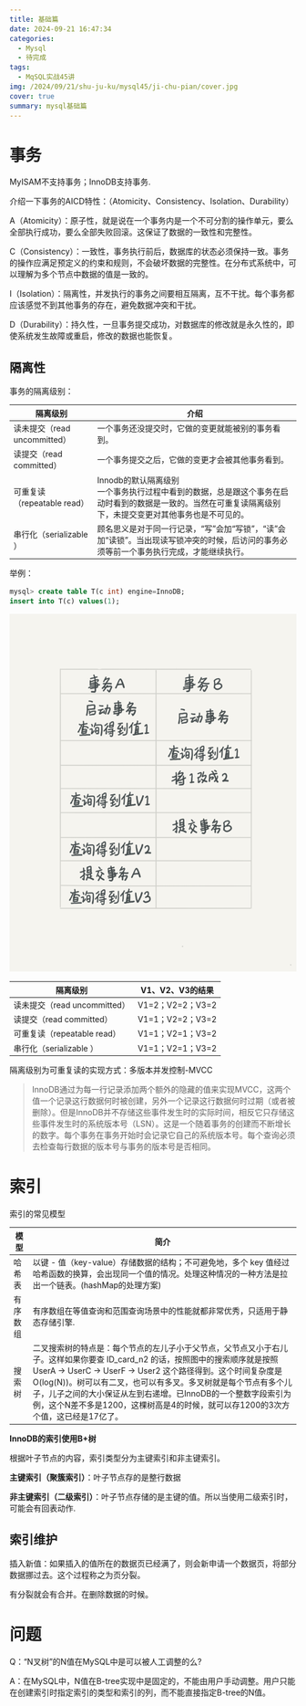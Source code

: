 ```yaml
---
title: 基础篇
date: 2024-09-21 16:47:34
categories:
  - Mysql
  - 待完成
tags:
  - MqSQL实战45讲
img: /2024/09/21/shu-ju-ku/mysql45/ji-chu-pian/cover.jpg
cover: true
summary: mysql基础篇
---
```


# 事务

MyISAM不支持事务；InnoDB支持事务.

介绍一下事务的AICD特性：（Atomicity、Consistency、Isolation、Durability）

A（Atomicity）：原子性，就是说在一个事务内是一个不可分割的操作单元，要么全部执行成功，要么全部失败回滚。这保证了数据的一致性和完整性。

C（Consistency）：一致性，事务执行前后，数据库的状态必须保持一致。事务的操作应满足预定义的约束和规则，不会破坏数据的完整性。在分布式系统中，可以理解为多个节点中数据的值是一致的。

I（Isolation）：隔离性，并发执行的事务之间要相互隔离，互不干扰。每个事务都应该感觉不到其他事务的存在，避免数据冲突和干扰。

D（Durability）：持久性，一旦事务提交成功，对数据库的修改就是永久性的，即使系统发生故障或重启，修改的数据也能恢复。

## 隔离性

事务的隔离级别：

| 隔离级别                     | 介绍                                                         |
| ---------------------------- | ------------------------------------------------------------ |
| 读未提交（read uncommitted） | 一个事务还没提交时，它做的变更就能被别的事务看到。           |
| 读提交（read committed）     | 一个事务提交之后，它做的变更才会被其他事务看到。             |
| 可重复读（repeatable read）  | Innodb的默认隔离级别<br />一个事务执行过程中看到的数据，总是跟这个事务在启动时看到的数据是一致的。当然在可重复读隔离级别下，未提交变更对其他事务也是不可见的。 |
| 串行化（serializable ）      | 顾名思义是对于同一行记录，“写”会加“写锁”，“读”会加“读锁”。当出现读写锁冲突的时候，后访问的事务必须等前一个事务执行完成，才能继续执行。 |



举例：

```sql
mysql> create table T(c int) engine=InnoDB;
insert into T(c) values(1);
```

![1](/2024/09/21/shu-ju-ku/mysql45/ji-chu-pian/1.png)

| 隔离级别                     | V1、V2、V3的结果 |
| ---------------------------- | ---------------- |
| 读未提交（read uncommitted） | V1=2；V2=2；V3=2 |
| 读提交（read committed）     | V1=1；V2=2；V3=2 |
| 可重复读（repeatable read）  | V1=1；V2=1；V3=2 |
| 串行化（serializable ）      | V1=1；V2=1；V3=2 |

隔离级别为可重复读的实现方式：多版本并发控制-MVCC

> InnoDB通过为每一行记录添加两个额外的隐藏的值来实现MVCC，这两个值一个记录这行数据何时被创建，另外一个记录这行数据何时过期（或者被删除）。但是InnoDB并不存储这些事件发生时的实际时间，相反它只存储这些事件发生时的系统版本号（LSN）。这是一个随着事务的创建而不断增长的数字。每个事务在事务开始时会记录它自己的系统版本号。每个查询必须去检查每行数据的版本号与事务的版本号是否相同。

# 索引

索引的常见模型

| 模型     | 简介                                                         |
| -------- | ------------------------------------------------------------ |
| 哈希表   | 以键 - 值（key-value）存储数据的结构；不可避免地，多个 key 值经过哈希函数的换算，会出现同一个值的情况。处理这种情况的一种方法是拉出一个链表。(hashMap的处理方案) |
| 有序数组 | 有序数组在等值查询和范围查询场景中的性能就都非常优秀，只适用于静态存储引擎. |
| 搜索树   | 二叉搜索树的特点是：每个节点的左儿子小于父节点，父节点又小于右儿子。这样如果你要查 ID_card_n2 的话，按照图中的搜索顺序就是按照 UserA -> UserC -> UserF -> User2 这个路径得到。这个时间复杂度是 O(log(N))。树可以有二叉，也可以有多叉。多叉树就是每个节点有多个儿子，儿子之间的大小保证从左到右递增。已InnoDB的一个整数字段索引为例，这个N差不多是1200，这棵树高是4的时候，就可以存1200的3次方个值，这已经是17亿了。 |

**InnoDB的索引使用B+树**

根据叶子节点的内容，索引类型分为主键索引和非主键索引。

**主键索引（聚簇索引）**：叶子节点存的是整行数据

**非主键索引（二级索引）**：叶子节点存储的是主键的值。所以当使用二级索引时，可能会有回表动作.

## 索引维护

插入新值：如果插入的值所在的数据页已经满了，则会新申请一个数据页，将部分数据挪过去。这个过程称之为页分裂。

有分裂就会有合并。在删除数据的时候。

# 问题

Q：“N叉树”的N值在MySQL中是可以被人工调整的么?

A：在MySQL中，N值在B-tree实现中是固定的，不能由用户手动调整。用户只能在创建索引时指定索引的类型和索引的列，而不能直接指定B-tree的N值。
